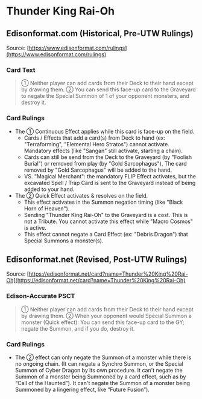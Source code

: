 # Thunder King Rai-Oh

## Edisonformat.com (Historical, Pre-UTW Rulings)

Source: [https://www.edisonformat.com/rulings](https://www.edisonformat.com/rulings)

### Card Text

> ① Neither player can add cards from their Deck to their hand except by drawing them. ② You can send this face-up card to the Graveyard to negate the Special Summon of 1 of your opponent monsters, and destroy it.

### Card Rulings

*   The ① Continuous Effect applies while this card is face-up on the field.
    *   Cards / Effects that add a card(s) from Deck to hand (ex: "Terraforming", "Elemental Hero Stratos") cannot activate. Mandatory effects (like "Sangan" still activate, starting a chain).
    *   Cards can still be send from the Deck to the Graveyard (by "Foolish Burial") or removed from play (by "Gold Sarcophagus"). The card removed by "Gold Sarcophagus" will be added to the hand.
    *   VS. "Magical Merchant": the mandatory FLIP Effect activates, but the excavated Spell / Trap Card is sent to the Graveyard instead of being added to your hand.
*   The ② Quick Effect activates & resolves on the field.
    *   This effect activates in the Summon negation timing (like "Black Horn of Heaven").
    *   Sending "Thunder King Rai-Oh" to the Graveyard is a cost. This is not a Tribute. You cannot activate this effect while "Macro Cosmos" is active.
    *   This effect cannot negate a Card Effect (ex: "Debris Dragon") that Special Summons a monster(s).

## Edisonformat.net (Revised, Post-UTW Rulings)

Source: [https://edisonformat.net/card?name=Thunder%20King%20Rai-Oh](https://edisonformat.net/card?name=Thunder%20King%20Rai-Oh)

### Edison-Accurate PSCT

> ① Neither player can add cards from their Deck to their hand except by drawing them.
> ② When your opponent would Special Summon a monster (Quick effect):
> You can send this face-up card to the GY; negate the Summon, and if you do, destroy it.

### Card Rulings

*   The ② effect can only negate the Summon of a monster while there is no ongoing chain.
(It can negate a Synchro Summon, or the Special Summon of Cyber Dragon by its own procedure.
It can't negate the Summon of a monster being Summoned by a card effect, such as by “Call of the Haunted”).
It can't negate the Summon of a monster being Summoned by a lingering effect, like “Future Fusion”).
            